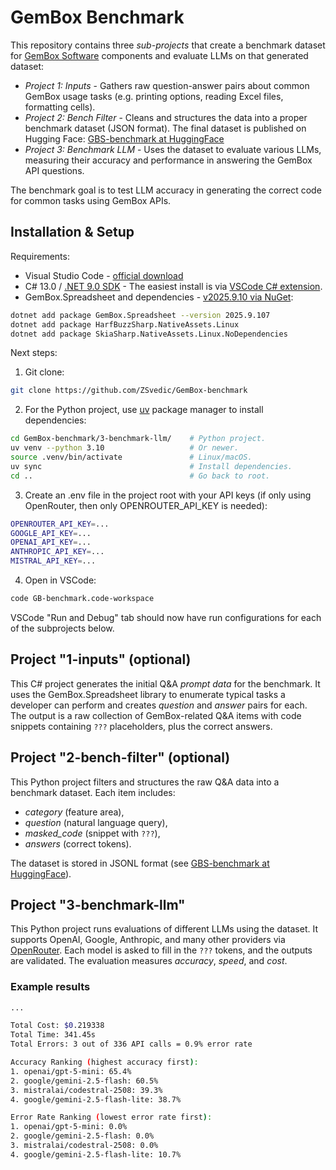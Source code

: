# GemBox Benchmark

This repository contains three *sub-projects* that create a benchmark dataset for [GemBox Software](https://www.gemboxsoftware.com/) components and evaluate LLMs on that generated dataset: 

+ *Project 1: Inputs* - Gathers raw question-answer pairs about common GemBox usage tasks (e.g. printing options, reading Excel files, formatting cells).
+ *Project 2: Bench Filter* - Cleans and structures the data into a proper benchmark dataset (JSON format). The final dataset is published on Hugging Face: [GBS-benchmark at HuggingFace](https://huggingface.co/datasets/ZSvedic/GBS-benchmark)
+ *Project 3: Benchmark LLM* - Uses the dataset to evaluate various LLMs, measuring their accuracy and performance in answering the GemBox API questions.

The benchmark goal is to test LLM accuracy in generating the correct code for common tasks using GemBox APIs.

## Installation & Setup

Requirements:
+ Visual Studio Code - [official download](https://code.visualstudio.com/download)
+ C# 13.0 / [.NET 9.0 SDK](https://dotnet.microsoft.com/en-us/download/dotnet/9.0) - The easiest install is via [VSCode C# extension](https://marketplace.visualstudio.com/items?itemName=ms-dotnettools.csharp).
+ GemBox.Spreadsheet and dependencies - [v2025.9.10 via NuGet](https://www.nuget.org/packages/GemBox.Spreadsheet/):
```bash
dotnet add package GemBox.Spreadsheet --version 2025.9.107
dotnet add package HarfBuzzSharp.NativeAssets.Linux
dotnet add package SkiaSharp.NativeAssets.Linux.NoDependencies
```

Next steps:
1. Git clone:
```bash
git clone https://github.com/ZSvedic/GemBox-benchmark
```
2. For the Python project, use [uv](https://github.com/astral-sh/uv) package manager to install dependencies:
```bash
cd GemBox-benchmark/3-benchmark-llm/    # Python project.
uv venv --python 3.10                   # Or newer.
source .venv/bin/activate               # Linux/macOS.
uv sync                                 # Install dependencies.
cd ..                                   # Go back to root.
```
3. Create an .env file in the project root with your API keys (if only using OpenRouter, then only OPENROUTER_API_KEY is needed):
```bash
OPENROUTER_API_KEY=...
GOOGLE_API_KEY=...
OPENAI_API_KEY=...
ANTHROPIC_API_KEY=...
MISTRAL_API_KEY=...
```
4. Open in VSCode:
```bash
code GB-benchmark.code-workspace
```
VSCode "Run and Debug" tab should now have run configurations for each of the subprojects below.

## Project "1-inputs" (optional)

This C# project generates the initial Q&A *prompt data* for the benchmark. It uses the GemBox.Spreadsheet library to enumerate typical tasks a developer can perform and creates *question* and *answer* pairs for each. The output is a raw collection of GemBox-related Q&A items with code snippets containing `???` placeholders, plus the correct answers.

## Project "2-bench-filter" (optional)

This Python project filters and structures the raw Q&A data into a benchmark dataset. Each item includes:  
+ *category* (feature area),  
+ *question* (natural language query),  
+ *masked_code* (snippet with `???`),  
+ *answers* (correct tokens).  

The dataset is stored in JSONL format (see [GBS-benchmark at HuggingFace](https://huggingface.co/datasets/ZSvedic/GBS-benchmark)).

## Project "3-benchmark-llm"

This Python project runs evaluations of different LLMs using the dataset. It supports OpenAI, Google, Anthropic, and many other providers via [OpenRouter](https://openrouter.ai/). Each model is asked to fill in the `???` tokens, and the outputs are validated. The evaluation measures *accuracy*, *speed*, and *cost*.

### Example results

```bash
...

Total Cost: $0.219338
Total Time: 341.45s
Total Errors: 3 out of 336 API calls = 0.9% error rate

Accuracy Ranking (highest accuracy first):
1. openai/gpt-5-mini: 65.4%
2. google/gemini-2.5-flash: 60.5%
3. mistralai/codestral-2508: 39.3%
4. google/gemini-2.5-flash-lite: 38.7%

Error Rate Ranking (lowest error rate first):
1. openai/gpt-5-mini: 0.0%
2. google/gemini-2.5-flash: 0.0%
3. mistralai/codestral-2508: 0.0%
4. google/gemini-2.5-flash-lite: 10.7%
```


